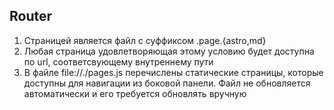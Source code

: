## Router


1. Страницей является файл с суффиксом .page.{astro,md}
2. Любая страница удовлетворяющая этому условию будет доступна по url, соответсвующему внутреннему пути
3. В файле file://./pages.js перечислены статические страницы, которые доступны для навигации из боковой панели. Файл не обновляется автоматически и его требуется обновлять вручную